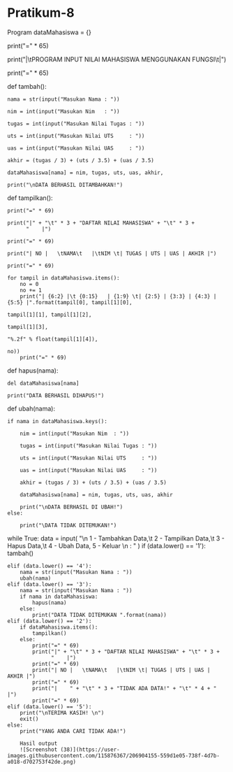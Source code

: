 # Pratikum-8
Program
dataMahasiswa = {}

print("=" * 65)

print("|\tPROGRAM INPUT NILAI MAHASISWA MENGGUNAKAN FUNGSI\t|")

print("=" * 65)


def tambah():

    nama = str(input("Masukan Nama : "))
    
    nim = int(input("Masukan Nim   : "))
    
    tugas = int(input("Masukan Nilai Tugas : "))
    
    uts = int(input("Masukan Nilai UTS     : "))
    
    uas = int(input("Masukan Nilai UAS     : "))
    
    akhir = (tugas / 3) + (uts / 3.5) + (uas / 3.5)
    
    dataMahasiswa[nama] = nim, tugas, uts, uas, akhir,
    
    print("\nDATA BERHASIL DITAMBAHKAN!")


def tampilkan():

    print("=" * 69)
    
    print("|" + "\t" * 3 + "DAFTAR NILAI MAHASISWA" + "\t" * 3 +
          "    |")
          
    print("=" * 69)
    
    print("| NO |   \tNAMA\t   |\tNIM \t| TUGAS | UTS | UAS | AKHIR |")
    
    print("=" * 69)
    
    for tampil in dataMahasiswa.items():
        no = 0
        no += 1
        print("| {6:2} |\t {0:15}   | {1:9} \t| {2:5} | {3:3} | {4:3} | {5:5} |".format(tampil[0], tampil[1][0],
                                                                                        tampil[1][1], tampil[1][2],
                                                                                        tampil[1][3],
                                                                                        "%.2f" % float(tampil[1][4]),
                                                                                        no))
        print("=" * 69)


def hapus(nama):

    del dataMahasiswa[nama]
    
    print("DATA BERHASIL DIHAPUS!")


def ubah(nama):

    if nama in dataMahasiswa.keys():
    
        nim = int(input("Masukan Nim  : "))
        
        tugas = int(input("Masukan Nilai Tugas : "))
        
        uts = int(input("Masukan Nilai UTS     : "))
        
        uas = int(input("Masukan Nilai UAS     : "))
        
        akhir = (tugas / 3) + (uts / 3.5) + (uas / 3.5)
        
        dataMahasiswa[nama] = nim, tugas, uts, uas, akhir
        
        print("\nDATA BERHASIL DI UBAH!")
    else:
    
        print("\DATA TIDAK DITEMUKAN!")


while True:
    data = input(
        "\n 1 - Tambahkan Data,\t 2 - Tampilkan Data,\t 3 - Hapus Data,\t 4 - Ubah Data, 5 - Keluar \n : "
    )
    if (data.lower() == '1'):
        tambah()

    elif (data.lower() == '4'):
        nama = str(input("Masukan Nama : "))
        ubah(nama)
    elif (data.lower() == '3'):
        nama = str(input("Masukan Nama : "))
        if nama in dataMahasiswa:
            hapus(nama)
        else:
            print("DATA TIDAK DITEMUKAN ".format(nama))
    elif (data.lower() == '2'):
        if dataMahasiswa.items():
            tampilkan()
        else:
            print("=" * 69)
            print("|" + "\t" * 3 + "DAFTAR NILAI MAHASISWA" + "\t" * 3 +
                  "    |")
            print("=" * 69)
            print("| NO |   \tNAMA\t   |\tNIM \t| TUGAS | UTS | UAS | AKHIR |")
            print("=" * 69)
            print("|    " + "\t" * 3 + "TIDAK ADA DATA!" + "\t" * 4 + "    |")
            print("=" * 69)
    elif (data.lower() == '5'):
        print("\nTERIMA KASIH! \n")
        exit()
    else:
        print("YANG ANDA CARI TIDAK ADA!")
        
        Hasil output
        ![Screenshot (38)](https://user-images.githubusercontent.com/115876367/206904155-559d1e05-738f-4d7b-a018-d702753f42de.png)

